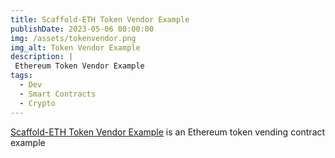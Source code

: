 ```yaml
---
title: Scaffold-ETH Token Vendor Example
publishDate: 2023-05-06 00:00:00
img: /assets/tokenvendor.png
img_alt: Token Vendor Example
description: |
 Ethereum Token Vendor Example
tags:
  - Dev
  - Smart Contracts
  - Crypto
---
```


<a href="https://my-token-vendor.surge.sh/">Scaffold-ETH Token Vendor Example</a> is an Ethereum token vending contract example
